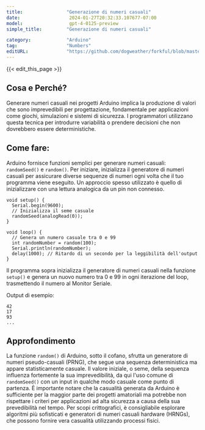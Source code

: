 ```yaml
---
title:                "Generazione di numeri casuali"
date:                  2024-01-27T20:32:33.107677-07:00
model:                 gpt-4-0125-preview
simple_title:         "Generazione di numeri casuali"

category:             "Arduino"
tag:                  "Numbers"
editURL:              "https://github.com/dogweather/forkful/blob/master/content/it/arduino/generating-random-numbers.md"
---
```


{{< edit_this_page >}}

## Cosa e Perché?
Generare numeri casuali nei progetti Arduino implica la produzione di valori che sono imprevedibili per progettazione, fondamentale per applicazioni come giochi, simulazioni e sistemi di sicurezza. I programmatori utilizzano questa tecnica per introdurre variabilità o prendere decisioni che non dovrebbero essere deterministiche.

## Come fare:
Arduino fornisce funzioni semplici per generare numeri casuali: `randomSeed()` e `random()`. Per iniziare, inizializza il generatore di numeri casuali per assicurare diverse sequenze di numeri ogni volta che il tuo programma viene eseguito. Un approccio spesso utilizzato è quello di inizializzare con una lettura analogica da un pin non connesso.

```Arduino
void setup() {
  Serial.begin(9600);
  // Inizializza il seme casuale
  randomSeed(analogRead(0));
}

void loop() {
  // Genera un numero casuale tra 0 e 99
  int randomNumber = random(100);
  Serial.println(randomNumber);
  delay(1000); // Ritardo di un secondo per la leggibilità dell'output
}
```

Il programma sopra inizializza il generatore di numeri casuali nella funzione `setup()` e genera un nuovo numero tra 0 e 99 in ogni iterazione del loop, trasmettendo il numero al Monitor Seriale.

Output di esempio:
```
42
17
93
...
```

## Approfondimento
La funzione `random()` di Arduino, sotto il cofano, sfrutta un generatore di numeri pseudo-casuali (PRNG), che segue una sequenza deterministica ma appare statisticamente casuale. Il valore iniziale, o seme, della sequenza influenza fortemente la sua imprevedibilità, da qui l'uso comune di `randomSeed()` con un input in qualche modo casuale come punto di partenza. È importante notare che la casualità generata da Arduino è sufficiente per la maggior parte dei progetti amatoriali ma potrebbe non rispettare i criteri per applicazioni ad alta sicurezza a causa della sua prevedibilità nel tempo. Per scopi crittografici, è consigliabile esplorare algoritmi più sofisticati e generatori di numeri casuali hardware (HRNGs), che possono fornire vera casualità utilizzando processi fisici.
